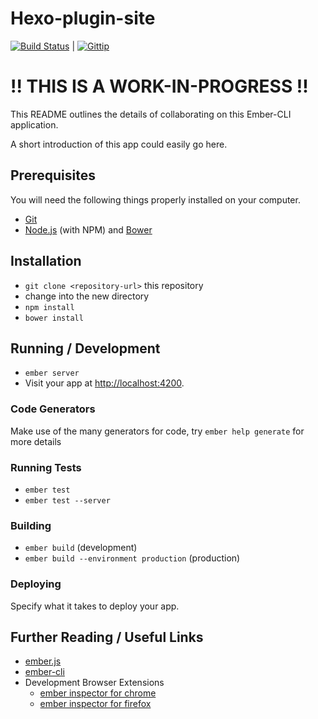 # Hexo-plugin-site

[![Build Status][travis-image]][travis-url] | [![Gittip][gittip-image]][gittip-url]

# !! THIS IS A WORK-IN-PROGRESS !!

This README outlines the details of collaborating on this Ember-CLI application.

A short introduction of this app could easily go here.

## Prerequisites

You will need the following things properly installed on your computer.

* [Git](http://git-scm.com/)
* [Node.js](http://nodejs.org/) (with NPM) and [Bower](http://bower.io/)

## Installation

* `git clone <repository-url>` this repository
* change into the new directory
* `npm install`
* `bower install`

## Running / Development

* `ember server`
* Visit your app at [http://localhost:4200](http://localhost:4200).

### Code Generators

Make use of the many generators for code, try `ember help generate` for more details

### Running Tests

* `ember test`
* `ember test --server`

### Building

* `ember build` (development)
* `ember build --environment production` (production)

### Deploying

Specify what it takes to deploy your app.

## Further Reading / Useful Links

* [ember.js](http://emberjs.com/)
* [ember-cli](http://www.ember-cli.com/)
* Development Browser Extensions
  * [ember inspector for chrome](https://chrome.google.com/webstore/detail/ember-inspector/bmdblncegkenkacieihfhpjfppoconhi)
  * [ember inspector for firefox](https://addons.mozilla.org/en-US/firefox/addon/ember-inspector/)

[travis-url]: https://travis-ci.org/sergiolepore/hexo-plugin-site
[travis-image]: https://travis-ci.org/sergiolepore/hexo-plugin-site.png?branch=master

[gittip-url]: https://www.gittip.com/sergiolepore/
[gittip-image]: http://img.shields.io/gittip/sergiolepore.svg?style=flat
